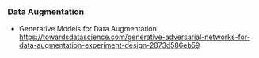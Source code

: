
### Data Augmentation

  - Generative Models for Data Augmentation \
    https://towardsdatascience.com/generative-adversarial-networks-for-data-augmentation-experiment-design-2873d586eb59

